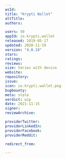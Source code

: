 ```yaml
---
wsId: 
title: "Krypti Wallet"
altTitle: 
authors:

users: 50
appId: io.krypti.wallet
released: 2019-05-17
updated: 2020-11-19
version: "4.0.18"
stars: 
ratings: 
reviews: 
size: Varies with device
website: 
repository: 
issue: 
icon: io.krypti.wallet.png
bugbounty: 
meta: stale
verdict: wip
date: 2021-11-15
signer: 
reviewArchive:

providerTwitter: 
providerLinkedIn: 
providerFacebook: 
providerReddit: 

redirect_from:

---
```


